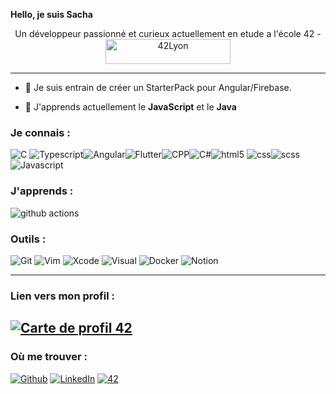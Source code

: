 **Hello, je suis Sacha**
<p style="text-align: center;">Un développeur passionné et curieux actuellement en etude a l'école 42 - <img  height="40" width="200" src="https://github.com/sach1095/sach1095/blob/master/42.png" alt="42Lyon" /> 
 
 
------

- 🔭 Je suis entrain de créer un StarterPack pour Angular/Firebase.

- 🌱 J'apprends actuellement le **JavaScript** et le **Java**

### **Je connais :**
<img alt="C" src="https://img.shields.io/badge/C-222222.svg?&style=flat&logo=C&logoColor=A8B9CC" /> <img alt="Typescript"  src="https://img.shields.io/badge/Typescript-%23007ACC.svg?style=plastic&logo=typescript&logoColor=white" /><img alt="Angular" src="https://img.shields.io/badge/-Angular-2088FF?style=plastic&logo=angular&logoColor=FF0000" /><img alt="Flutter" src="https://img.shields.io/badge/Flutter-0000e6?&style=plastic&logo=flutter&logoColor=6666ff" /><img alt="CPP"  src="https://img.shields.io/badge/C%2B%2B-00599C.svg?&style=plastic&logo=C%2B%2B&logoColor=FFFFFF" /><img alt="C#" src="https://img.shields.io/badge/-C sharp-00599C?style=plastic&logo=csharp&logoColor=green" /><img alt="html5" src="https://img.shields.io/badge/-HTML5-E34F26?style=plastic&logo=html5&logoColor=white" /> <img alt="css" src="https://img.shields.io/badge/-CSS-green?style=plastic&logo=css3&logoColor=white" /><img alt="scss" src="https://img.shields.io/badge/-SASS-purple?style=plastic&logo=sass&logoColor=white" /><img alt="Javascript"  src="https://img.shields.io/badge/Javascript-b3b300?style=plastic&logo=javascript&logoColor=white"/>

### **J'apprends :**
<img alt="github actions" src="https://img.shields.io/badge/-Github_Actions-2088FF?style=flat&logo=github-actions&logoColor=white" />

### **Outils :**
<p>
<img alt="Git" src="https://img.shields.io/badge/-Git-F05032?style=flat&logo=Git&logoColor=white" />
<img alt="Vim" src="https://img.shields.io/badge/-Vim-019733?style=flat&logo=Vim&logoColor=white" />
<img alt="Xcode" src="https://img.shields.io/badge/-Xcode-147EFB" />
<img alt="Visual" src="https://img.shields.io/badge/-Visual-6C33AF?style=flat&logo=visual%20studio&logoColor=white" />
<img alt="Docker" src="https://img.shields.io/badge/-Docker-46a2f1?style=flat&logo=docker&logoColor=white" />
<img alt="Notion" src="https://img.shields.io/badge/Notion-000000.svg?&style=flat&logo=Notion&logoColor=white" />
</p>
  
------------

### Lien vers mon profil :
[![Carte de profil 42](https://1337-readme.vercel.app/api/profile?cursus=42&dark=true&leet_logo=hide&login=sbaranes)](https://github.com/mohouyizme/1337-readme)
---------------
### **Où me trouver :**
<p><a href="https://github.com/sach1095" target="_blank"><img alt="Github" src="https://img.shields.io/badge/GitHub-%2312100E .svg?&style=flat&logo=Github&logoColor=white" /></a>
<a href="https://www.linkedin.com/in/sacha-baranes-a2b6b51b9/" target="_blank"><img alt="LinkedIn" src="https://img.shields.io/badge/linkedin-%230077B5.svg?&style=flat&logo=linkedin&logoColor=white" /></a>
<a href="https://profile.intra.42.fr/users/sbaranes" target="_blank"><img alt="42" src="https://img.shields.io/badge/Student-000000.svg?&style=flat&logo=42&logoColor=white" /></a>

</p>
